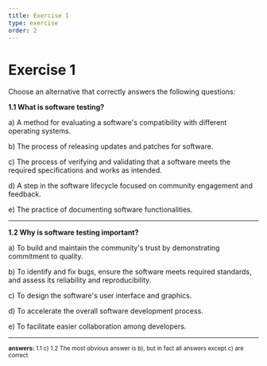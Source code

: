 ```yaml
---
title: Exercise 1
type: exercise
order: 2
---
```


# Exercise 1

Choose an alternative that correctly answers the following questions:

**1.1 What is software testing?**

a) A method for evaluating a software's compatibility with different operating systems.

b) The process of releasing updates and patches for software.

c) The process of verifying and validating that a software meets the required specifications and works as intended.

d) A step in the software lifecycle focused on community engagement and feedback.

e) The practice of documenting software functionalities.

---

**1.2 Why is software testing important?**

a) To build and maintain the community's trust by demonstrating commitment to quality.

b) To identify and fix bugs, ensure the software meets required standards, and assess its reliability and reproducibility.

c) To design the software's user interface and graphics.

d) To accelerate the overall software development process.

e) To facilitate easier collaboration among developers.

---

<small> **answers:** 
1.1 c) 
1.2 The most obvious answer is b), but in fact all answers except c) are correct
</small>
